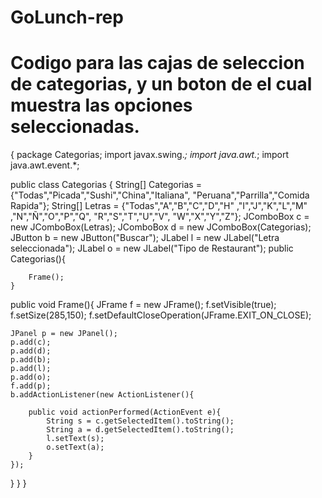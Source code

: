 # GoLunch-rep
# Codigo para las cajas de seleccion de categorias, y un boton de el cual muestra las opciones seleccionadas.
{
package Categorias;
import javax.swing.*;
import java.awt.*;
import java.awt.event.*;

public class Categorias {
    String[] Categorias = {"Todas","Picada","Sushi","China","Italiana",
                          "Peruana","Parrilla","Comida Rapida"};
    String[] Letras = {"Todas","A","B","C","D","H"
                        ,"I","J","K","L","M"
                        ,"N","Ñ","O","P","Q",
                        "R","S","T","U","V",
                        "W","X","Y","Z"};
    JComboBox c = new JComboBox(Letras);
    JComboBox d = new JComboBox(Categorias);
    JButton b = new JButton("Buscar");
    JLabel l = new JLabel("Letra seleccionada");
    JLabel o = new JLabel("Tipo de Restaurant");
    public Categorias(){
        
        Frame();
    }
    
public void Frame(){
    JFrame f = new JFrame();
    f.setVisible(true);
    f.setSize(285,150);
    f.setDefaultCloseOperation(JFrame.EXIT_ON_CLOSE);
    
    JPanel p = new JPanel();
    p.add(c);
    p.add(d);
    p.add(b);
    p.add(l);
    p.add(o);
    f.add(p);
    b.addActionListener(new ActionListener(){
    
        public void actionPerformed(ActionEvent e){
            String s = c.getSelectedItem().toString();
            String a = d.getSelectedItem().toString();
            l.setText(s);
            o.setText(a);
        }
    });
    



}
}
}
